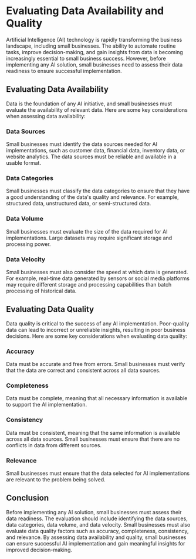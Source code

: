 Evaluating Data Availability and Quality
======================================================================================================

Artificial Intelligence (AI) technology is rapidly transforming the business landscape, including small businesses. The ability to automate routine tasks, improve decision-making, and gain insights from data is becoming increasingly essential to small business success. However, before implementing any AI solution, small businesses need to assess their data readiness to ensure successful implementation.

Evaluating Data Availability
----------------------------

Data is the foundation of any AI initiative, and small businesses must evaluate the availability of relevant data. Here are some key considerations when assessing data availability:

### Data Sources

Small businesses must identify the data sources needed for AI implementations, such as customer data, financial data, inventory data, or website analytics. The data sources must be reliable and available in a usable format.

### Data Categories

Small businesses must classify the data categories to ensure that they have a good understanding of the data's quality and relevance. For example, structured data, unstructured data, or semi-structured data.

### Data Volume

Small businesses must evaluate the size of the data required for AI implementations. Large datasets may require significant storage and processing power.

### Data Velocity

Small businesses must also consider the speed at which data is generated. For example, real-time data generated by sensors or social media platforms may require different storage and processing capabilities than batch processing of historical data.

Evaluating Data Quality
-----------------------

Data quality is critical to the success of any AI implementation. Poor-quality data can lead to incorrect or unreliable insights, resulting in poor business decisions. Here are some key considerations when evaluating data quality:

### Accuracy

Data must be accurate and free from errors. Small businesses must verify that the data are correct and consistent across all data sources.

### Completeness

Data must be complete, meaning that all necessary information is available to support the AI implementation.

### Consistency

Data must be consistent, meaning that the same information is available across all data sources. Small businesses must ensure that there are no conflicts in data from different sources.

### Relevance

Small businesses must ensure that the data selected for AI implementations are relevant to the problem being solved.

Conclusion
----------

Before implementing any AI solution, small businesses must assess their data readiness. The evaluation should include identifying the data sources, data categories, data volume, and data velocity. Small businesses must also evaluate data quality factors such as accuracy, completeness, consistency, and relevance. By assessing data availability and quality, small businesses can ensure successful AI implementation and gain meaningful insights for improved decision-making.
